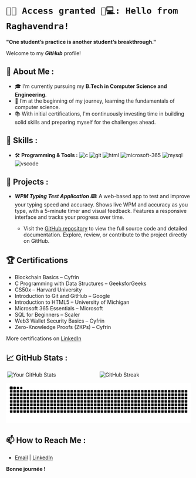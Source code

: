 # `🔐✅ Access granted 🤖💻: Hello from Raghavendra!`

**"One student’s practice is another student’s breakthrough."**

Welcome to my ***GitHub*** profile!

## 🚀 About Me :

- 🎓 I’m currently pursuing my **B.Tech in Computer Science and Engineering**.
- 🌱 I’m at the beginning of my journey, learning the fundamentals of computer science.
- 📚 With initial certifications, I'm continuously investing time in building solid skills and preparing myself for the challenges ahead.

## 💼 Skills : 

- 🛠 **Programming & Tools :** 
  <img src="https://skillicons.dev/icons?i=c" width="20" height="20" alt="c"/>
  <img src="https://skillicons.dev/icons?i=git" width="20" height="20" alt="git"/>
  <img src="https://skillicons.dev/icons?i=html" width="20" height="20" alt="html"/>
  <img src="https://img.icons8.com/fluency/240/microsoft-365.png" width="20" height="20" alt="microsoft-365"/>
  <img src="https://skillicons.dev/icons?i=mysql" width="20" height="20" alt="mysql"/>
  <img src="https://skillicons.dev/icons?i=vscode" width="20" height="20" alt="vscode"/>

## 📁 Projects : 

- ***WPM Typing Test Application ⌨️:*** A web-based app to test and improve your typing speed and accuracy. Shows live WPM and accuracy as you type, with a 5-minute timer and visual feedback. Features a responsive interface and tracks your progress over time.
  
    - Visit the [GitHub repository](https://github.com/sasly2048/WPM-Typing-Test) to view the full source code and detailed documentation. Explore, review, or contribute to the project directly on GitHub.


## 🏆 Certifications

- Blockchain Basics – Cyfrin
- C Programming with Data Structures – GeeksforGeeks
- CS50x – Harvard University
- Introduction to Git and GitHub – Google
- Introduction to HTML5 – University of Michigan
- Microsoft 365 Essentials – Microsoft
- SQL for Beginners – Scaler
- Web3 Wallet Security Basics – Cyfrin
- Zero-Knowledge Proofs (ZKPs) – Cyfrin

More certifications on [LinkedIn](https://www.linkedin.com/in/raghavendra-g204800/details/certifications/)


## 📈 GitHub Stats :

<div style="display: flex; justify-content: space-around; width: 100%;">
  <img src="https://github-readme-stats.vercel.app/api?username=sasly2048&show_icons=true&theme=radical&card_width=450" alt="Your GitHub Stats" style="width: 49%;" />
  <img src="https://streak-stats.demolab.com/?user=sasly2048&theme=dark&card_width=450" alt="GitHub Streak" style="width: 49%;" />
</div>
<p align="center">
  <img src="https://raw.githubusercontent.com/sasly2048/sasly2048/output/github-contribution-grid-snake.svg" alt="snake" />
</p>

## 📫 How to Reach Me :

- [Email](mailto:raghavendrasujith204800@gmail.com) | [LinkedIn](https://www.linkedin.com/in/raghavendra-g204800/)



**Bonne journée !**
